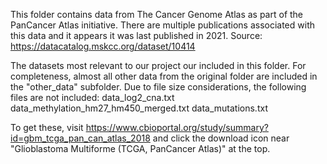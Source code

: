 This folder contains data from The Cancer Genome Atlas as part of the PanCancer Atlas initiative. There are multiple publications associated with this data and it appears it was last published in 2021.
Source: https://datacatalog.mskcc.org/dataset/10414

The datasets most relevant to our project our included in this folder. For completeness, almost all other data from the original folder are included in the "other_data" subfolder.
Due to file size considerations, the following files are not included:
data_log2_cna.txt
data_methylation_hm27_hm450_merged.txt
data_mutations.txt

To get these, visit https://www.cbioportal.org/study/summary?id=gbm_tcga_pan_can_atlas_2018 and click the download icon near "Glioblastoma Multiforme (TCGA, PanCancer Atlas)" at the top.
